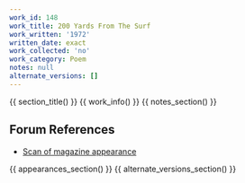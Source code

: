 ```yaml
---
work_id: 148
work_title: 200 Yards From The Surf
work_written: '1972'
written_date: exact
work_collected: 'no'
work_category: Poem
notes: null
alternate_versions: []
---
```


{{ section_title() }}
{{ work_info() }}
{{ notes_section() }}
## Forum References
- [Scan of magazine appearance](https://bukowskiforum.com/threads/red-dot-or-not-poems-from-nyq-13-14-and-15.7363/)

{{ appearances_section() }}
{{ alternate_versions_section() }}